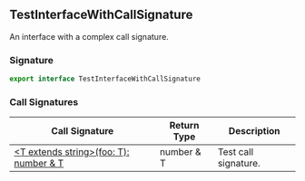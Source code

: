 ## TestInterfaceWithCallSignature

An interface with a complex call signature.

<h3 id="testinterfacewithcallsignature-signature">Signature</h3>

```typescript
export interface TestInterfaceWithCallSignature
```

### Call Signatures

| Call Signature | Return Type | Description |
| - | - | - |
| [\<T extends string>(foo: T): number & T](docs/test-suite-a/testinterfacewithcallsignature-_call_-callsignature) | number & T | Test call signature. |
